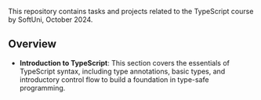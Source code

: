 
<div align="ce![github-js](https://github.com/user-attachments/assets/ebf833c9-8ccc-4eac-9cad-510f8afb77ca)
nter">
    <p>This repository contains tasks and projects related to the TypeScript course by SoftUni, October 2024.</p>
</div>


## Overview
- **Introduction to TypeScript**: This section covers the essentials of TypeScript syntax, including type annotations, basic types, and introductory control flow to build a foundation in type-safe programming.
